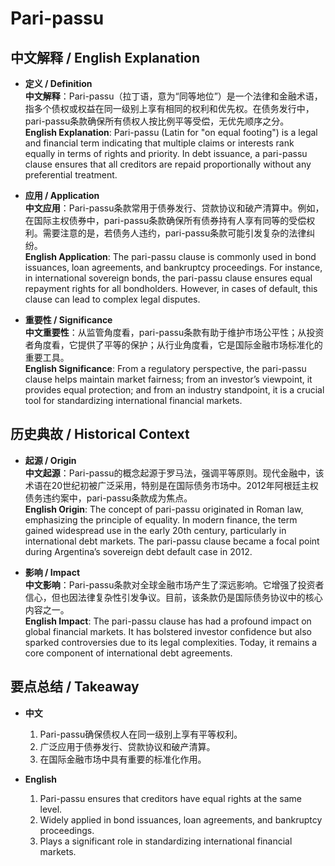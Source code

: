 # Pari-passu

## 中文解释 / English Explanation

* **定义 / Definition**  
  **中文解释**：Pari-passu（拉丁语，意为“同等地位”）是一个法律和金融术语，指多个债权或权益在同一级别上享有相同的权利和优先权。在债务发行中，pari-passu条款确保所有债权人按比例平等受偿，无优先顺序之分。  
  **English Explanation**: Pari-passu (Latin for "on equal footing") is a legal and financial term indicating that multiple claims or interests rank equally in terms of rights and priority. In debt issuance, a pari-passu clause ensures that all creditors are repaid proportionally without any preferential treatment.

* **应用 / Application**  
  **中文应用**：Pari-passu条款常用于债券发行、贷款协议和破产清算中。例如，在国际主权债券中，pari-passu条款确保所有债券持有人享有同等的受偿权利。需要注意的是，若债务人违约，pari-passu条款可能引发复杂的法律纠纷。  
  **English Application**: The pari-passu clause is commonly used in bond issuances, loan agreements, and bankruptcy proceedings. For instance, in international sovereign bonds, the pari-passu clause ensures equal repayment rights for all bondholders. However, in cases of default, this clause can lead to complex legal disputes.

* **重要性 / Significance**  
  **中文重要性**：从监管角度看，pari-passu条款有助于维护市场公平性；从投资者角度看，它提供了平等的保护；从行业角度看，它是国际金融市场标准化的重要工具。  
  **English Significance**: From a regulatory perspective, the pari-passu clause helps maintain market fairness; from an investor’s viewpoint, it provides equal protection; and from an industry standpoint, it is a crucial tool for standardizing international financial markets.

## 历史典故 / Historical Context

* **起源 / Origin**  
  **中文起源**：Pari-passu的概念起源于罗马法，强调平等原则。现代金融中，该术语在20世纪初被广泛采用，特别是在国际债务市场中。2012年阿根廷主权债务违约案中，pari-passu条款成为焦点。  
  **English Origin**: The concept of pari-passu originated in Roman law, emphasizing the principle of equality. In modern finance, the term gained widespread use in the early 20th century, particularly in international debt markets. The pari-passu clause became a focal point during Argentina’s sovereign debt default case in 2012.

* **影响 / Impact**  
  **中文影响**：Pari-passu条款对全球金融市场产生了深远影响。它增强了投资者信心，但也因法律复杂性引发争议。目前，该条款仍是国际债务协议中的核心内容之一。  
  **English Impact**: The pari-passu clause has had a profound impact on global financial markets. It has bolstered investor confidence but also sparked controversies due to its legal complexities. Today, it remains a core component of international debt agreements.

## 要点总结 / Takeaway

* **中文**  
  1. Pari-passu确保债权人在同一级别上享有平等权利。
  2. 广泛应用于债券发行、贷款协议和破产清算。
  3. 在国际金融市场中具有重要的标准化作用。

* **English**  
  1. Pari-passu ensures that creditors have equal rights at the same level.
  2. Widely applied in bond issuances, loan agreements, and bankruptcy proceedings.
  3. Plays a significant role in standardizing international financial markets.